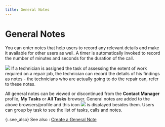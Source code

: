 ```yaml
---
title: General Notes
---
```


# General Notes


You can enter notes that help users to record any relevant details and make it available for other users as well. A timer is automatically invoked to record the number of minutes and seconds for the duration of the call.


![]({{site.cm_baseurl}}/img/example.gif)  If a technician is assigned the task of assessing the extent of work required on a repair job, the technician can record the details of his findings as notes - the technicians who are actually going to do the repair can, refer to these notes.


All general notes can be viewed or discontinued from the **Contact Manager** profile, **My Tasks** or **All Tasks** browser. General notes are added to the above browsers/profile and this icon ![]({{site.cm_baseurl}}/img/note.gif) is displayed besides them. Users can group by task to see the list of tasks, calls and notes.


{:.see_also}
See also
: [Create a General Note]({{site.cm_baseurl}}/tasks/general-notes/create_a_general_note.html)
